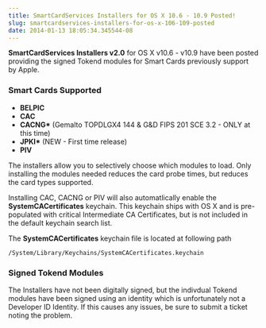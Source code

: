 ```yaml
---
title: SmartCardServices Installers for OS X 10.6 - 10.9 Posted!
slug: smartcardservices-installers-for-os-x-106-109-posted
date: 2014-01-13 18:05:34.345544-08
---
```


**SmartCardServices Installers v2.0** for OS X v10.6 - v10.9 have been posted providing the signed Tokend modules for Smart Cards previously support by Apple.

<!--more-->

### Smart Cards Supported

* **BELPIC**
* **CAC**
* **CACNG\*** (Gemalto TOPDLGX4 144 & G&D FIPS 201 SCE 3.2 - ONLY at this time)
* **JPKI\*** (NEW - First time release)
* **PIV**

The installers allow you to selectively choose which modules to load. Only installing the modules needed reduces the card probe times, but reduces the card types supported.

Installing CAC, CACNG or PIV will also automatlically enable the **SystemCACertificates** keychain. This keychain ships with OS X and is pre-populated with critical Intermediate CA Certificates, but is not included in the default keychain search list.

The **SystemCACertificates** keychain file is located at following path

    /System/Library/Keychains/SystemCACertificates.keychain

### Signed Tokend Modules

The Installers have not been digitally signed, but the indivdual Tokend modules have been signed using an identity which is unfortunately not a Developer ID Identity. If this causes any issues, be sure to submit a ticket noting the problem.
